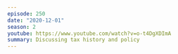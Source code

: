 ```yaml
---
episode: 250
date: "2020-12-01"
season: 2
youtube: https://www.youtube.com/watch?v=o-t4DgXDImA
summary: Discussing tax history and policy
---
```

